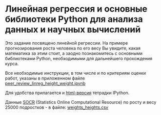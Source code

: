 # Линейная регрессия и основные библиотеки Python для анализа данных и научных вычислений

Это задание посвящено линейной регрессии. На примере прогнозирования роста человека по его весу Вы увидите, какая математика за этим стоит, а заодно познакомитесь с основными библиотеками Python, необходимыми для дальнейшего прохождения курса.

Все необходимые инструкции, в том числе и по критериям оценки работ, указаны в приложенном файле 
[peer_review_linreg_height_weight.ipynb](https://stepik.org/media/attachments/lesson/85554/peer_review_linreg_height_weight.ipynb)

Для удобства прилагается и [html-версия](https://stepik.org/media/attachments/lesson/85554/peer_review_linreg_height_weight.html) тетрадки IPython.

Данные [SOCR](http://wiki.stat.ucla.edu/socr/index.php/SOCR_Data_Dinov_020108_HeightsWeights) (Statistics Online Computational Resource) по росту и весу 25000 подростков - в файле:
[weights_heights.csv](https://stepik.org/media/attachments/lesson/85554/weights_heights.csv)
